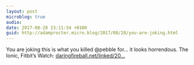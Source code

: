 ```yaml
---
layout: post
microblog: true
audio: 
date: 2017-08-28 23:11:54 +0100
guid: http://adamprocter.micro.blog/2017/08/28/you-are-joking.html
---
```

You are joking this is what you killed @pebble for... it looks horrendous. The Ionic, Fitbit’s Watch: [daringfireball.net/linked/20...](https://daringfireball.net/linked/2017/08/28/ionic)
